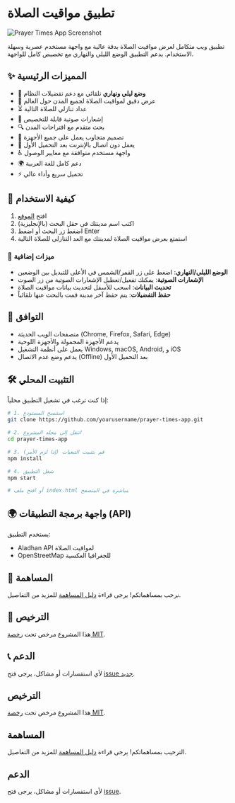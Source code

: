# تطبيق مواقيت الصلاة

![Prayer Times App Screenshot](./assets/screenshot.png)

تطبيق ويب متكامل لعرض مواقيت الصلاة بدقة عالية مع واجهة مستخدم عصرية وسهلة الاستخدام. يدعم التطبيق الوضع الليلي والنهاري مع تخصيص كامل للواجهة.

## ✨ المميزات الرئيسية

- 🌙 **وضع ليلي ونهاري** تلقائي مع دعم تفضيلات النظام
- 🕌 عرض دقيق لمواقيت الصلاة لجميع المدن حول العالم
- ⏳ عداد تنازلي للصلاة التالية
- 🔔 إشعارات صوتية قابلة للتخصيص
- 🔍 بحث متقدم مع اقتراحات المدن
- 📱 تصميم متجاوب يعمل على جميع الأجهزة
- 💾 يعمل دون اتصال بالإنترنت بعد التحميل الأول
- ♿ واجهة مستخدم متوافقة مع معايير الوصول
- 🌍 دعم كامل للغة العربية
- ⚡ تحميل سريع وأداء عالي

## 🚀 كيفية الاستخدام

1. افتح [الموقع](https://your-deployment-url.com)
2. اكتب اسم مدينتك في حقل البحث (بالإنجليزية)
3. اضغط زر البحث أو اضغط Enter
4. استمتع بعرض مواقيت الصلاة لمدينتك مع العد التنازلي للصلاة التالية

### 🔔 ميزات إضافية

- **الوضع الليلي/النهاري**: اضغط على زر القمر/الشمس في الأعلى للتبديل بين الوضعين
- **الإشعارات الصوتية**: يمكنك تفعيل/تعطيل الإشعارات الصوتية من زر الصوت
- **تحديث البيانات**: اسحب للأسفل لتحديث بيانات مواقيت الصلاة
- **حفظ التفضيلات**: يتم حفظ آخر مدينة قمت بالبحث عنها تلقائياً

## 📱 التوافق

- متصفحات الويب الحديثة (Chrome, Firefox, Safari, Edge)
- يدعم الأجهزة المحمولة والأجهزة اللوحية
- يعمل على أنظمة التشغيل Windows, macOS, Android, و iOS
- يدعم وضع عدم الاتصال (Offline) بعد التحميل الأول

## 🛠️ التثبيت المحلي

إذا كنت ترغب في تشغيل التطبيق محلياً:

```bash
# 1. استنسخ المستودع
git clone https://github.com/yourusername/prayer-times-app.git

# 2. انتقل إلى مجلد المشروع
cd prayer-times-app

# 3. قم بتثبيت التبعيات (إذا لزم الأمر)
npm install

# 4. شغل التطبيق
npm start

# أو افتح ملف index.html مباشرة في المتصفح
```

## 🌍 واجهة برمجة التطبيقات (API)

يستخدم التطبيق:
- Aladhan API لمواقيت الصلاة
- OpenStreetMap للجغرافيا العكسية

## 🤝 المساهمة

نرحب بمساهماتكم! يرجى قراءة [دليل المساهمة](CONTRIBUTING.md) للمزيد من التفاصيل.

## 📄 الترخيص

هذا المشروع مرخص تحت [رخصة MIT](LICENSE).

## 📞 الدعم

لأي استفسارات أو مشاكل، يرجى فتح [issue جديد](https://github.com/yourusername/prayer-times-app/issues).

## الترخيص

هذا المشروع مرخص تحت [رخصة MIT](LICENSE).

## المساهمة

الترحيب بمساهماتكم! يرجى قراءة [دليل المساهمة](CONTRIBUTING.md) للمزيد من التفاصيل.

## الدعم

لأي استفسارات أو مشاكل، يرجى فتح [issue](https://github.com/yourusername/prayer-times-app/issues).
